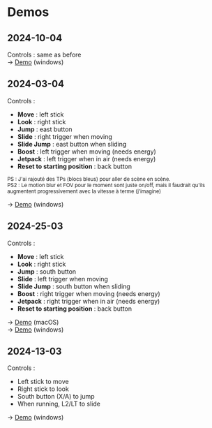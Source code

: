 # Demos

## 2024-10-04
Controls : same as before
<br>
→ [Demo](./2024-04-10-demo-winOS.zip) (windows)

## 2024-03-04
Controls :
- **Move** : left stick
- **Look** : right stick
- **Jump** : east button
- **Slide** : right trigger when moving
- **Slide Jump** : east button when sliding
- **Boost** : left trigger when moving (needs energy)
- **Jetpack** : left trigger when in air (needs energy)
- **Reset to starting position** : back button

<p><sub>
PS : J'ai rajouté des TPs (blocs bleus) pour aller de scène en scène.<br>
PS2 : Le motion blur et FOV pour le moment sont juste on/off, mais il faudrait qu'ils augmentent progressivement avec la vitesse à terme (j'imagine)
</sub></p>

→ [Demo](./2024-03-04-demo-mouvements-winOS.zip) (windows)

## 2024-25-03
Controls :
- **Move** : left stick
- **Look** : right stick
- **Jump** : south button
- **Slide** : left trigger when moving
- **Slide Jump** : south button when sliding
- **Boost** : right trigger when moving (needs energy)
- **Jetpack** : right trigger when in air (needs energy)
- **Reset to starting position** : back button

→ [Demo](./2024-25-03-demo-mouvements-macOS.zip) (macOS)<br>
→ [Demo](./2024-25-03-demo-mouvements-winOS.zip) (windows)

## 2024-13-03
Controls :
- Left stick to move
- Right stick to look
- South button (X/A) to jump
- When running, L2/LT to slide

→ [Demo](./2024-13-03-demo-mouvements.zip) (windows)